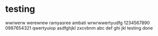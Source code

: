 testing
=======
wwrwerw
werewrew
ramyasree
ambati
wrwrwwertyudfg
1234567890
0987654321
qwertyuiop
asdfghjkl
zxcvbnm
abc
def
ghi
jkl
testing done
